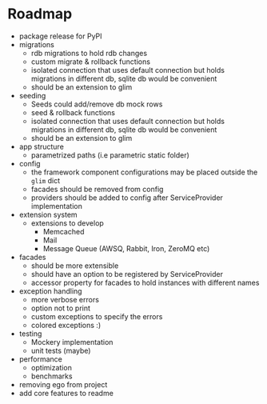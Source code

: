 Roadmap
=======
- package release for PyPI
- migrations
    + rdb migrations to hold rdb changes
    + custom migrate & rollback functions
    + isolated connection that uses default connection but holds migrations in different db, sqlite db would be convenient
    + should be an extension to glim
- seeding
    + Seeds could add/remove db mock rows
    + seed & rollback functions
    + isolated connection that uses default connection but holds migrations in different db, sqlite db would be convenient
    + should be an extension to glim
- app structure
    + parametrized paths (i.e parametric static folder)
- config
    + the framework component configurations may be placed outside the `glim` dict
    + facades should be removed from config
    + providers should be added to config after ServiceProvider implementation
- extension system
    + extensions to develop
        * Memcached
        * Mail
        * Message Queue (AWSQ, Rabbit, Iron, ZeroMQ etc)
- facades
    + should be more extensible
    + should have an option to be registered by ServiceProvider
    + accessor property for facades to hold instances with different names
- exception handling
    + more verbose errors
    + option not to print 
    + custom exceptions to specify the errors
    + colored exceptions :)
- testing
    + Mockery implementation
    + unit tests (maybe)
- performance
    + optimization
    + benchmarks
- removing ego from project
- add core features to readme